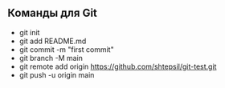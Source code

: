 ## Команды для Git
- git init
- git add README.md
- git commit -m "first commit"
- git branch -M main
- git remote add origin https://github.com/shtepsil/git-test.git
- git push -u origin main